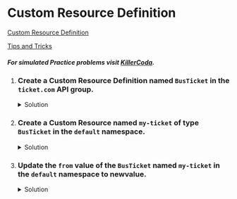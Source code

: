 # Custom Resource Definition

[Custom Resource Definition](https://kubernetes.io/docs/concepts/extend-kubernetes/api-extension/custom-resources/)
</br>

[Tips and Tricks](https://github.com/amitk030/CKAD-exercises-and-solutions/blob/master/tips_and_tricks.md)

##### For simulated Practice problems visit [KillerCoda](https://killercoda.com/amitk).


1. ### Create a Custom Resource Definition named `BusTicket` in the `ticket.com` API group.

    <details><summary>Solution</summary>
      <p>

      ```bash
      apiVersion: apiextensions.k8s.io/v1
      kind: CustomResourceDefinition
      metadata:
        name: bustickets.ticket.com
      spec:
        group: ticket.com
        versions:
          - name: v1
            served: true
            storage: true
            schema:
              openAPIV3Schema:
                type: object
                properties:
                  spec:
                    type: object
                    properties:
                      from:
                        type: string
                      to:
                        type: string
                      seats:
                        type: integer
        scope: Namespaced
        names:
          plural: bustickets
          singular: busticket
          kind: BusTicket
          shortNames:
          - bt
      ```
      </p>
    </details>

2. ### Create a Custom Resource named `my-ticket` of type `BusTicket` in the `default` namespace.

    <details><summary>Solution</summary>
      <p>

      ```bash
      kubectl apply -f - <<EOF
      apiVersion: ticket.com/v1
      kind: BusTicket
      metadata:
        name: my-ticket
      spec:
        from: "New Delhi"
        to: "Mumbai"
        seats: 5
      EOF
      ```
      </p>
    </details>

1. ### Update the `from` value of the `BusTicket` named `my-ticket` in the `default` namespace to newvalue.
  
      <details><summary>Solution</summary>
        <p>
  
        ```bash
        kubectl patch busticket my-ticket --type='json' -p='[{"op": "replace", "path": "/spec/from", "value": "Bangalore"}]'
        ```
        </p>
      </details>